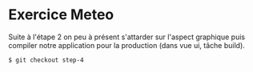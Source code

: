 # Exercice Meteo

Suite à l'étape 2 on peu à présent s'attarder sur l'aspect graphique puis compiler notre application pour la production (dans vue ui, tâche build).

```
$ git checkout step-4
```
